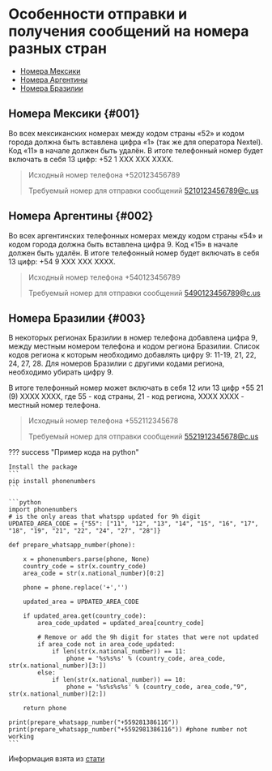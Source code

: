 # Особенности отправки и получения сообщений на номера разных стран

* [Номера Мексики](#001)
* [Номера Аргентины](#002)
* [Номера Бразилии](#003)

## Номера Мексики {#001}

Во всех мексиканских номерах между кодом страны «52» и кодом города должна быть вставлена цифра «1» (так же для оператора Nextel). Код «11» в начале должен быть удалён. В итоге телефонный номер будет включать в себя 13 цифр: +52 1 XXX XXX XXXX.

> Исходный номер телефона +520123456789
> 
> Требуемый номер для отправки сообщений 5210123456789@c.us


## Номера Аргентины {#002}

Во всех аргентинских телефонных номерах между кодом страны «54» и кодом города должна быть вставлена цифра 9. Код «15» в начале должен быть удалён. В итоге телефонный номер будет включать в себя 13 цифр: +54 9 XXX XXX XXXX.

> Исходный номер телефона +540123456789
> 
> Требуемый номер для отправки сообщений 5490123456789@c.us
 

## Номера Бразилии {#003}

В некоторых регионах Бразилии в номер телефона добавлена цифра 9, между местным номером телефона и кодом региона Бразилии. Список кодов региона к которым необходимо добавлять цифру 9: 11-19, 21, 22, 24, 27, 28. Для номеров Бразилии с другими кодами региона, необходимо убирать цифру 9.

В итоге телефонный номер может включать в себя 12 или 13 цифр +55 21 (9) XXXX XXXX,
где 55 - код страны, 21 - код региона, ХХХХ ХХХХ - местный номер телефона.

> Исходный номер телефона +552112345678
> 
> Требуемый номер для отправки сообщений 5521912345678@c.us

??? success "Пример кода на python"
    
    Install the package
    ```
    pip install phonenumbers
    ```

    ```python
    import phonenumbers
    # is the only areas that whatspp updated for 9h digit
    UPDATED_AREA_CODE = {"55": ["11", "12", "13", "14", "15", "16", "17", "18", "19", "21", "22", "24", "27", "28"]}

    def prepare_whatsapp_number(phone):

        x = phonenumbers.parse(phone, None)
        country_code = str(x.country_code)
        area_code = str(x.national_number)[0:2]
        
        phone = phone.replace('+','')
        
        updated_area = UPDATED_AREA_CODE
        
        if updated_area.get(country_code):
            area_code_updated = updated_area[country_code]  

            # Remove or add the 9h digit for states that were not updated 
            if area_code not in area_code_updated:
                if len(str(x.national_number)) == 11:
                    phone = '%s%s%s' % (country_code, area_code, str(x.national_number)[3:])
            else:
                if len(str(x.national_number)) == 10:
                    phone = '%s%s%s%s' % (country_code, area_code,"9", str(x.national_number)[2:])
        
        return phone

    print(prepare_whatsapp_number("+559281386116"))
    print(prepare_whatsapp_number("+5592981386116")) #phone number not working
    ```

Информация взята из [стати](https://support.gupshup.io/hc/ru/articles/4407840924953-A-brief-note-on-the-inconsistencies-for-mobile-numbers-and-their-WhatsApp-IDs-in-Brazil-digit-9-Mexico-digit-1-)
